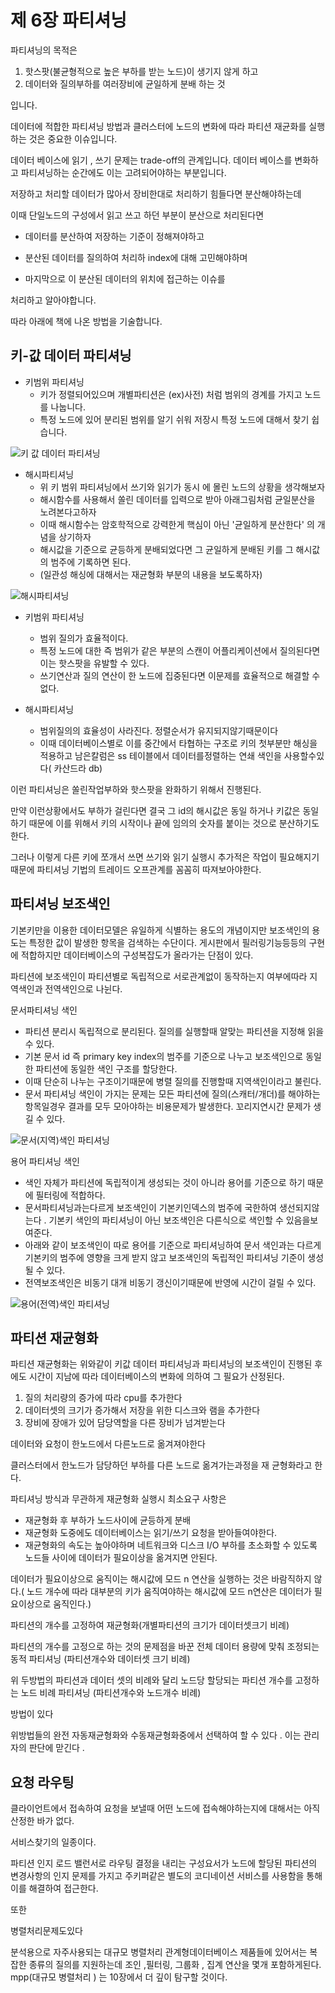 # 제 6장 파티셔닝 


파티셔닝의 목적은

1. 핫스팟(불균형적으로 높은 부하를 받는 노드)이 생기지 않게 하고 
2. 데이터와 질의부하를 여러장비에 균일하게 분배 하는 것

입니다. 

데이터에 적합한 파티셔닝 방법과 클러스터에 노드의 변화에 따라 파티션 재균화를 실행하는 것은 중요한 이슈입니다.

데이터 베이스에 읽기 , 쓰기 문제는 trade-off의 관계입니다. 데이터 베이스를 변화하고 파티셔닝하는 순간에도 이는 고려되어야하는 부분입니다. 

저장하고 처리할 데이터가 많아서 장비한대로 처리하기 힘들다면 분산해야하는데 

이때 단일노드의 구성에서 읽고 쓰고 하던 부분이 분산으로 처리된다면 

- 데이터를 분산하여 저장하는 기준이 정해져야하고 

- 분산된 데이터를 질의하여 처리하 index에 대해 고민해야하며 

- 마지막으로 이 분산된 데이터의 위치에 접근하는 이슈를 

처리하고 알아야합니다. 

따라 아래에 책에 나온 방법을 기술합니다. 


## 키-값 데이터 파티셔닝 
 

- 키범위 파티셔닝 
  - 키가 정렬되어있으며  개별파티션은 (ex)사전) 처럼 범위의 경계를 가지고 노드를 나눕니다. 
  - 특정 노드에 있어 분리된 범위를 알기 쉬워 저장시 특정 노드에 대해서 찾기 쉽습니다. 

![키 값 데이터 파티셔닝](https://i.imgur.com/tn4v1Tu.png)



- 해시파티셔닝
  -  위 키 범위 파티셔닝에서 쓰기와 읽기가 동시 에 몰린 노드의 상황을 생각해보자 
  -  해시함수를 사용해서 쏠린 데이터를 입력으로 받아 아래그림처럼 균일분산을 노려본다고하자 
  -  이때 해시함수는 암호학적으로 강력한게 핵심이 아닌 '균일하게 분산한다' 의 개념을 상기하자 
  -  해시값을 기준으로 균등하게 분배되었다면 그 균일하게 분배된 키를 그 해시값의 범주에 기록하면 된다. 
  -  (일관성 해싱에 대해서는 재균형화 부분의 내용을 보도록하자)

![해시파티셔닝 ](https://i.imgur.com/LtzTpUL.png)


- 키범위 파티셔닝 
  - 범위 질의가  효율적이다. 
  - 특정 노드에 대한 즉 범위가 같은 부분의 스캔이 어플리케이션에서 질의된다면 이는 핫스팟을 유발할 수 있다. 
  - 쓰기연산과 질의 연산이 한 노드에 집중된다면 이문제를 효율적으로 해결할 수 없다. 



- 해시파티셔닝 
  - 범위질의의 효율성이 사라진다. 정렬순서가 유지되지않기때문이다
  - 이때 데이터베이스별로 이를 중간에서 타협하는 구조로 키의 첫부분만 해싱을 적용하고 남은칼럼은 ss 테이블에서 데이터를정렬하는 연쇄 색인을 사용할수있다( 카산드라 db)



이런 파티셔닝은 쏠린작업부하와 핫스팟을 완화하기 위해서 진행된다. 

만약 이런상황에서도 부하가 걸린다면 결국 그 id의 해시값은 동일 하거나 키값은 동일하기 때문에 이를 위해서 키의 시작이나 끝에 임의의 숫자를 붙이는 것으로 분산하기도한다. 

그러나 이렇게 다른 키에 쪼개서 쓰면 쓰기와 읽기 실행시 추가적은 작업이 필요해지기 때문에 파티셔닝 기법의 트레이드 오프관계를 꼼꼼히 따져보아야한다. 

## 파티셔닝 보조색인

기본키만을 이용한 데이터모델은 유일하게 식별하는 용도의 개념이지만 보조색인의 용도는 특정한 값이 발생한 항목을 검색하는 수단이다.  게시판에서 필러링기능등등의 구현에 적합하지만 데이터베이스의 구성복잡도가 올라가는 단점이 있다. 

 파티션에 보조색인이 파티션별로 독립적으로 서로관계없이 동작하는지 여부에따라 지역색인과 전역색인으로 나뉜다. 

문서파티셔닝 색인 

- 파티션 분리시 독립적으로 분리된다. 질의를 실행할때 알맞는 파티션을 지정해 읽을 수 있다.
- 기본 문서 id 즉 primary key index의 범주를 기준으로 나누고 보조색인으로 동일한 파티션에 동일한 색인 구조를 할당한다. 
- 이때 단순히 나누는 구조이기때문에 병렬 질의를 진행할때 지역색인이라고 불린다. 
- 문서 파티셔닝 색인이 가지는 문제는 모든 파티션에 질의(스캐터/개더)를 해야하는 항목일경우 결과를 모두 모아야하는 비용문제가 발생한다. 꼬리지연시간 문제가 생길 수 있다. 

![문서(지역)색인 파티셔닝 ](https://i.imgur.com/sxUIVgG.png)



용어 파티셔닝 색인 

- 색인 자체가 파티션에 독립적이게 생성되는 것이 아니라 용어를 기준으로 하기 때문에 필터링에 적합하다.
- 문서파티셔닝과는다르게 보조색인이 기본키인덱스의 범주에 국한하여 생선되지않는다 . 기본키 색인의 파티셔닝이 아닌 보조색인은 다른식으로 색인할 수 있음을보여준다. 
- 아래와 같이 보조색인이 따로 용어를 기준으로 파티셔닝하여 문서 색인과는 다르게 기본키의 범주에 영향을 크게 받지 않고 보조색인의 독립적인 파티셔닝 기준이 생성될 수 있다. 
- 전역보조색인은 비동기 대개 비동기 갱신이기때문에 반영에 시간이 걸릴 수 있다. 

![용어(전역)색인 파티셔닝](https://i.imgur.com/CSqnU9S.png)

## 파티션 재균형화 

파티션 재균형화는 위와같이 키값 데이터 파티셔닝과 파티셔닝의 보조색인이 진행된 후에도 시간이 지남에 따라 데이터베이스의 변화에 의하여 그 필요가 산정된다. 

1. 질의 처리량의 증가에 따라 cpu를 추가한다
2. 데이터셋의 크기가 증가해서 저장을 위한 디스크와 램을 추가한다
3. 장비에 장애가 있어 담당역할을 다른 장비가 넘겨받는다 

데이터와 요청이 한노드에서 다른노드로 옮겨져야한다 

클러스터에서 한노드가 담당하던 부하를 다른 노드로 옮겨가는과정을  재 균형화라고 한다.



파티셔닝 방식과 무관하게 재균형화 실행시 최소요구 사항은 

- 재균형화 후  부하가 노드사이에 균등하게 분배
- 재균형화 도중에도 데이터베이스는 읽기/쓰기 요청을 받아들여야한다.
- 재균형화의 속도는 높아야하며 네트워크와 디스크 I/O 부하를 초소화할 수 있도록 노드들 사이에 데이터가 필요이상을 옮겨지면 안된다. 

데이터가 필요이상으로 움직이는  해시값에 모드 n 연산을 실행하는 것은 바람직하지 않다.( 노드 개수에 따라 대부분의 키가 움직여야하는 해시값에 모드 n연산은 데이터가 필요이상으로 움직인다.)



파티션의 개수를 고정하여 재균형화(개별파티션의 크기가 데이터셋크기 비례)

파티션의 개수를 고정으로 하는 것의 문제점을 바꾼 전체 데이터 용량에 맞춰 조정되는 동적 파티셔닝 (파티션개수와 데이터셋 크기 비례)

위 두방법의 파티션과 데이터 셋의 비례와 달리 노드당 할당되는 파티션 개수를 고정하는 노드 비례 파티셔닝 (파티션개수와 노드개수 비례)

방법이 있다 

 

위방법들의 완전 자동재균형화와 수동재균형화중에서 선택하여 할 수 있다 . 이는 관리자의 판단에 맏긴다 .

## 요청 라우팅

클라이언트에서 접속하여 요청을 보낼때 어떤 노드에 접속해야하는지에 대해서는 아직 산정한 바가 없다. 

서비스찾기의 일종이다. 

파티션 인지 로드 밸런서로 라우팅 결정을 내리는 구성요서가 노드에 할당된 파티션의 변경사항의 인지 문제를 가지고 주키퍼같은 별도의 코디네이션 서비스를 사용함을 통해 이를 해결하여 접근한다. 

또한 

병렬처리문제도있다 

분석용으로 자주사용되는 대규모 병렬처리 관계형데이터베이스 제품들에 있어서는 복잡한 종류의 질의를 지원하는데 조인 ,필터링, 그룹화 , 집계 연산을 몇개 포함하게된다. mpp(대규모 병렬처리 ) 는 10장에서 더 깊이 탐구할 것이다. 



